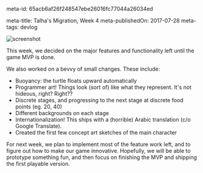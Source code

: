 meta-id: 65acb6af26f248547ebe26016fc77044a26034ed

meta-title: Talha's Migration, Week 4
meta-publishedOn: 2017-07-28
meta-tags: devlog

![screenshot](http://i.imgur.com/iCjtnYS.gif)

This week, we decided on the major features and functionality left until the game MVP is done.

We also worked on a bevvy of small changes. These include:

- Buoyancy: the turtle floats upward automatically
- Programmer art! Things look (sort of) like what they represent. It's not hideous, right? Right??
- Discrete stages, and progressing to the next stage at discrete food points (eg. 20, 40)
- Different backgrounds on each stage
- Internationalization! This ships with a (horrible) Arabic translation (c/o Google Translate).
- Created the first few concept art sketches of the main character

For next week, we plan to implement most of the feature work left, and to figure out how to make our game innovative. Hopefully, we will be able to prototype something fun, and then focus on finishing the MVP and shipping the first playable version.